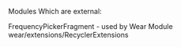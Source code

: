 Modules Which are external:

FrequencyPickerFragment  - used by Wear Module
wear/extensions/RecyclerExtensions
